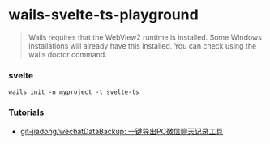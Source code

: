 wails-svelte-ts-playground
==========================
> Wails requires that the WebView2 runtime is installed. Some Windows installations will already have this installed. You can check using the wails doctor command.

### svelte
```
wails init -n myproject -t svelte-ts
```

### Tutorials
- [git-jiadong/wechatDataBackup: 一键导出PC微信聊天记录工具](https://github.com/git-jiadong/wechatDataBackup)